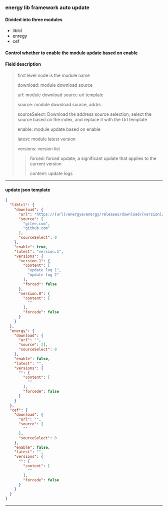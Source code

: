 ### energy lib framework auto update

#### Divided into three modules
* liblcl
* enregy
* cef

#### Control whether to enable the module update based on enable
#### Field description
> first level node is the module name
> 
> download: module download source
> 
> url: module download source url template
> 
> source: module download source, addrs
> 
> sourceSelect: Download the address source selection, select the source based on the index, and replace it with the Url template
> 
> enable: module update based on enable
> 
> latest: module latest version
> 
> versions: version list
> 
>> forced: forced update, a significant update that applies to the current version
>> 
>> content: update logs

---

#### update json template
```json
{
  "liblcl": {
    "download": {
      "url": "https://{url}/energye/energy/releases/download/{version}/{OSARCH}.zip",
      "source": [
        "gitee.com",
        "github.com"
      ],
      "sourceSelect": 0
    },
    "enable": true,
    "latest": "version.1",
    "versions": {
      "version.1": {
        "content": [
          "update log 1",
          "update log 2"
        ],
        "forced": false
      },
      "version.0": {
        "content": [
          ""
        ],
        "forcede": false
      }
    }
  },
  "energy": {
    "download": {
      "url": "",
      "source": [],
      "sourceSelect": 0
    },
    "enable": false,
    "latest": "",
    "versions": {
      "": {
        "content": [
          ""
        ],
        "forcede": false
      }
    }
  },
  "cef": {
    "download": {
      "url": "",
      "source": [
        ""
      ],
      "sourceSelect": 0
    },
    "enable": false,
    "latest": "",
    "versions": {
      "": {
        "content": [
          ""
        ],
        "forcede": false
      }
    }
  }
}
```

---